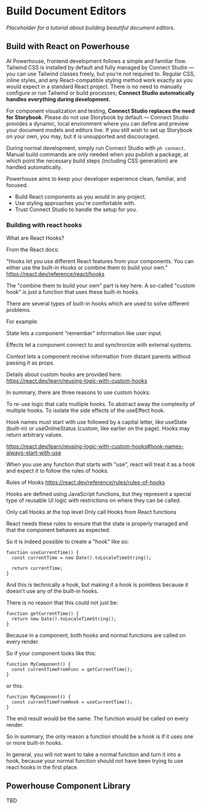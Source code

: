 # Build Document Editors

*Placeholder for a tutorial about building beautiful document editors.*

## Build with React on Powerhouse

At Powerhouse, frontend development follows a simple and familiar flow. Tailwind CSS is installed by default and fully managed by Connect Studio — you can use Tailwind classes freely, but you’re not required to. Regular CSS, inline styles, and any React-compatible styling method work exactly as you would expect in a standard React project. There is no need to manually configure or run Tailwind or build processes; **Connect Studio automatically handles everything during development.**

For component visualization and testing, **Connect Studio replaces the need for Storybook**. Please do not use Storybook by default — Connect Studio provides a dynamic, local environment where you can define and preview your document models and editors live. If you still wish to set up Storybook on your own, you may, but it is unsupported and discouraged.

During normal development, simply run Connect Studio with `ph connect`. Manual build commands are only needed when you publish a package, at which point the necessary build steps (including CSS generation) are handled automatically.

Powerhouse aims to keep your developer experience clean, familiar, and focused.
- Build React components as you would in any project.
- Use styling approaches you're comfortable with.
- Trust Connect Studio to handle the setup for you.

### Building with react hooks

What are React Hooks?

From the React docs:

"Hooks let you use different React features from your components. You can either use the built-in Hooks or combine them to build your own."
https://react.dev/reference/react/hooks

The "combine them to build your own" part is key here. A so-called "custom hook" is just a function that uses these built-in hooks.

There are several types of built-in hooks which are used to solve different problems.

For example:

State lets a component “remember” information like user input. 

Effects let a component connect to and synchronize with external systems.

Context lets a component receive information from distant parents without passing it as props.

Details about custom hooks are provided here: https://react.dev/learn/reusing-logic-with-custom-hooks

In summary, there are three reasons to use custom hooks:

To re-use logic that calls multiple hooks.
To abstract away the complexity of multiple hooks.
To isolate the side effects of the useEffect hook.

Hook names must start with use followed by a capital letter, like useState (built-in) or useOnlineStatus (custom, like earlier on the page). Hooks may return arbitrary values.

https://react.dev/learn/reusing-logic-with-custom-hooks#hook-names-always-start-with-use

When you use any function that starts with "use", react will treat it as a hook and expect it to follow the rules of hooks.

Rules of Hooks
https://react.dev/reference/rules/rules-of-hooks

Hooks are defined using JavaScript functions, but they represent a special type of reusable UI logic with restrictions on where they can be called.

Only call Hooks at the top level
Only call Hooks from React functions

React needs these rules to ensure that the state is properly managed and that the component behaves as expected.

So it is indeed possible to create a "hook" like so:

```
function useCurrentTime() {
  const currentTime = new Date().toLocaleTimeString();

  return currentTime;
}
```

And this is technically a hook, but making it a hook is pointless because it doesn't use any of the built-in hooks.

There is no reason that this could not just be:

```
function getCurrentTime() {
  return new Date().toLocaleTimeString();
}
```

Because in a component, both hooks and normal functions are called on every render.

So if your component looks like this:

```
function MyComponent() {
  const currentTimeFromFunc = getCurrentTime();
}
```

or this:

```
function MyComponent() {
  const currentTimeFromHook = useCurrentTime();
}
```

The end result would be the same. The function would be called on every render.

So in summary, the only reason a function should be a hook is if it uses one or more built-in hooks.

In general, you will not want to take a normal function and turn it into a hook, because your normal function should not have been trying to use react hooks in the first place.

## Powerhouse Component Library

TBD